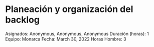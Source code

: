 # Planeación y organización del backlog

Asignados: Anonymous, Anonymous, Anonymous
Duración (horas): 1
Equipo: Monarca
Fecha: March 30, 2022
Horas Hombre: 3